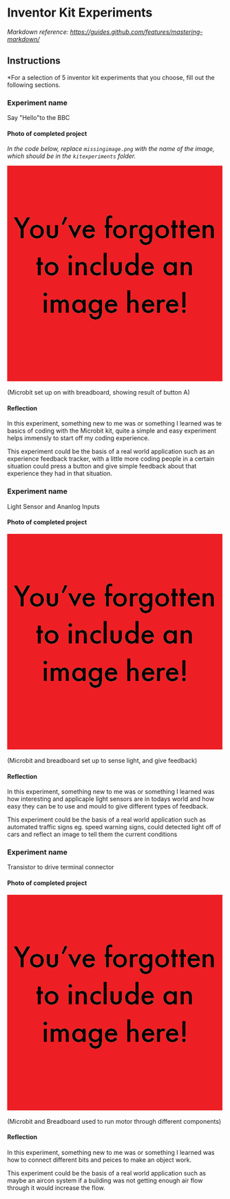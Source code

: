 # Inventor Kit Experiments

*Markdown reference: https://guides.github.com/features/mastering-markdown/*

## Instructions ##

*For a selection of 5 inventor kit experiments that you choose, fill out the following sections.

### Experiment name ###

Say "Hello"to the BBC

#### Photo of completed project ####
*In the code below, replace `missingimage.png` with the name of the image, which should be in the `kitexperiments` folder.*

![Image](missingimage.png)

(Microbit set up on with breadboard, showing result of button A)

#### Reflection ####

In this experiment, something new to me was or something I learned was te basics of coding with the Microbit kit, quite a simple and easy experiment helps immensly to start off my coding experience.

This experiment could be the basis of a real world application such as an experience feedback tracker, with a little more coding people in a certain situation could press a button and give simple feedback about that experience they had in that situation.

### Experiment name ###

Light Sensor and Ananlog Inputs

#### Photo of completed project ####


![Image](missingimage.png)

(Microbit and breadboard set up to sense light, and give feedback)

#### Reflection ####

In this experiment, something new to me was or something I learned was how interesting and applicaple light sensors are in todays world and how easy they can be to use and mould to give different types of feedback.

This experiment could be the basis of a real world application such as automated traffic signs eg. speed warning signs, could detected light off of cars and reflect an image to tell them the current conditions

### Experiment name ###

Transistor to drive terminal connector

#### Photo of completed project ####

![Image](missingimage.png)

(Microbit and Breadboard used to run motor through different components)

#### Reflection ####

In this experiment, something new to me was or something I learned was how to connect different bits and peices to make an  object work.

This experiment could be the basis of a real world application such as maybe an aircon system if a building was not getting enough air flow through it would increase the flow.



